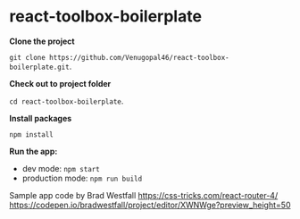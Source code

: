 # react-toolbox-boilerplate

**Clone the project**

`git clone https://github.com/Venugopal46/react-toolbox-boilerplate.git`.

**Check out to project folder**

`cd react-toolbox-boilerplate`.

**Install packages**

`npm install`

**Run the app:**  

 * dev mode: `npm start`
 * production mode: `npm run build`

Sample app code by Brad Westfall
https://css-tricks.com/react-router-4/
https://codepen.io/bradwestfall/project/editor/XWNWge?preview_height=50
